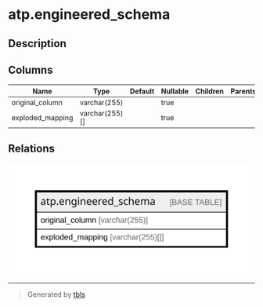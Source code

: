 # atp.engineered_schema

## Description

## Columns

| Name | Type | Default | Nullable | Children | Parents | Comment |
| ---- | ---- | ------- | -------- | -------- | ------- | ------- |
| original_column | varchar(255) |  | true |  |  |  |
| exploded_mapping | varchar(255)[] |  | true |  |  |  |

## Relations

![er](atp.engineered_schema.svg)

---

> Generated by [tbls](https://github.com/k1LoW/tbls)
